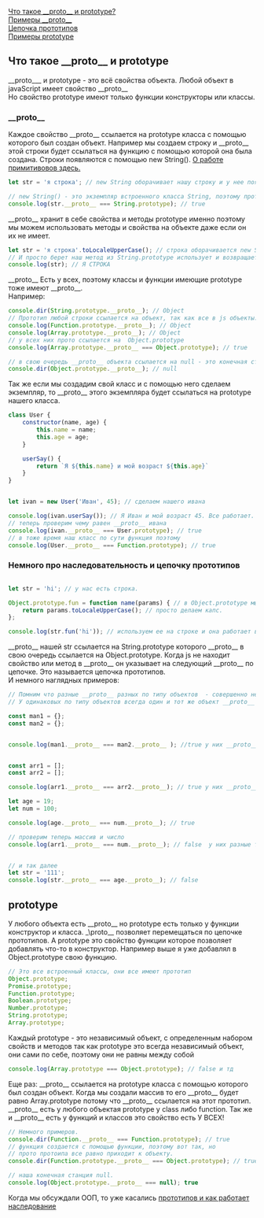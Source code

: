 [Что такое \_\_proto__ и prototype?](#protoAndPrototype)<br>
[Примеры \_\_proto__](#proto)<br>
[Цепочка прототипов](#цепь)<br>
[Примеры prototype](#prototype)<br>

## <a name="protoAndPrototype"> Что такое \_\_proto__ и prototype </a>
\_\_proto___ и prototype - это всё свойства объекта.
Любой объект в javaScript имеет свойство \_\_proto__<br>
Но свойство prototype имеют только функции конструкторы или классы. 
### <a name ="proto"> \_\_proto__ </a>
Каждое свойство \_\_proto__ ссылается на prototype класса с помощью которого был создан объект.
Например мы создаем строку и \_\_proto__ этой строки будет ссылаться на функцию с помощью которой она была создана. Строки появляются с помощью new String().
[О работе примитивовов здесь.](https://github.com/Aquariids/MyJS/blob/main/app/Programming/Basic%20js/OOP%20and%20prototype.md#-%D0%BA%D0%B0%D0%BA-%D1%80%D0%B0%D0%B1%D0%BE%D1%82%D0%B0%D1%8E%D1%82-%D0%BF%D1%80%D0%B8%D0%BC%D0%B8%D1%82%D0%B8%D0%B2%D1%8B-%D0%B2-js-)<br>
```javaScript
let str = 'я строка'; // new String оборачивает нашу строку и у нее появляется __proto__

// new String() - это экземпляр встроенного класса String, поэтому прото экземпляра ровно прототипу своего класса.
console.log(str.__proto__ === String.prototype); // true

```
\_\_proto__ хранит в себе свойства и методы prototype именно поэтому мы можем использовать методы и свойства на объекте даже если он их не имеет.
```javaScript
let str = 'я строка'.toLocaleUpperCase(); // строка оборачивается new String и имеет __proto__ ссылающее нас на главную функцию String.prototype.
// И просто берет наш метод из String.prototype использует и возвращает нам измененную строку.
console.log(str); // Я СТРОКА
```
\_\_proto__ Есть у всех, поэтому классы и функции имеющие prototype тоже имеют \_\_proto__.<br>
Например:<br>
```javaScript
console.dir(String.prototype.__proto__); // Object
// Прототип любой строки ссылается на объект, так как все в js объекты. Это будет касаться любого типа данных.
console.log(Function.prototype.__proto__); // Object
console.log(Array.prototype.__proto__); // Object
// у всех них прото ссылается на  Object.prototype
console.log(Array.prototype.__proto__ === Object.prototype); // true

// в свою очередь __proto__ объекта ссылается на null - это конечная станция.
console.dir(Object.prototype.__proto__); // null
```
Так же если мы создадим свой класс и с помощью него сделаем экземпляр, то \_\_proto__ этого экземпляра будет ссылаться на prototype нашего класса.
```javaScript
class User {
    constructor(name, age) {
        this.name = name;
        this.age = age;
    }

    userSay() {
        return `Я ${this.name} и мой возраст ${this.age}`
    }
}


let ivan = new User('Иван', 45); // сделаем нашего ивана

console.log(ivan.userSay()); // Я Иван и мой возраст 45. Все работает.
// теперь проверим чему равен __proto__ ивана
console.log(ivan.__proto__ === User.prototype); // true
// в тоже время наш класс по сути функция поэтому
console.log(User.__proto__ === Function.prototype); // true
```
### <a name="цепь"> Немного про наследовательность и цепочку прототипов </a>
```javaScript

let str = 'hi'; // у нас есть строка.

Object.prototype.fun = function name(params) { // в Object.prototype мы добавили свою функцию.
    return params.toLocaleUpperCase(); // просто делаем капс.
};

console.log(str.fun('hi')); // используем ее на строке и она работает выдовая нам HI
```
\_\_proto__ нашей str ссылается на String.prototype которого \_\_proto__ в свою очередь ссылается на Object.prototype.
Когда js не находит свойство или метод в \_\_proto__ он указывает на следующий \_\_proto__  по цепочке. Это называется цепочка прототипов.<br>
И немного наглядных примеров:
```javaScript
// Помним что разные __proto__ разных по типу объектов  - совершенно независимые разные объекты.
// У одинаковых по типу объектов всегда один и тот же объект __proto__ ( они равны)

const man1 = {};
const man2 = {};


console.log(man1.__proto__ === man2.__proto__ ); //true у них __proto__ один и тот же, какой то 3 объект


const arr1 = [];
const arr2 = [];

console.log(arr1.__proto__ === arr2.__proto__); // true у них __proto__  так же равны 

let age = 19;
let num = 100;

console.log(age.__proto__ === num.__proto__); // true

// проверим теперь массив и число
console.log(arr1.__proto__ === num.__proto__); // false  у них разные типы объекта


// и так далее
let str = '111';
console.log(str.__proto__ === age.__proto__); // false
```
## <a name="prototype"> prototype </a>
У любого объекта есть \_\_proto__ но prototype есть только у функции конструктор и класса. \_\proto__ позволяет перемещаться по цепочке прототипов. А prototype это свойство функции  которое позволяет добавлять что-то в конструктор. Например выше я уже добавлял в Object.prototype свою функцию.
```javaScript
// Это все встроенный классы, они все имеют прототип
Object.prototype;
Promise.prototype;
Function.prototype;
Boolean.prototype;
Number.prototype;
String.prototype;
Array.prototype;
```
Каждый prototype  - это независимый объект, с определенным  набором свойств и методов
так как prototype это всегда независимый объект, они сами по себе, поэтому они не равны между собой
```javaScript
console.log(Array.prototype === Object.prototype); // false и тд
```
Еще раз:
\_\_proto__ ссылается на prototype класса с помощью которого был создан объект.
Когда мы создали массив то его \_\_proto__ будет равно Array.prototype
потому что \_\_proto__ ссылается на этот прототип.
\_\_proto__ есть у любого объектая
prototype у class либо function. Так же и \_\_proto__ есть у функций и классов это свойство есть У ВСЕХ!
```javaScript
// Немного примеров.
console.dir(Function.__proto__ === Function.prototype); // true
// функция создается с помощью функции, поэтому вот так, но 
// прото протоипа все равно приходит к объекту.
console.dir(Function.prototype.__proto__ === Object.prototype); // true

// наша конечная станция null.
console.log(Object.prototype.__proto__ === null); true
```
Когда мы обсуждали ООП, то уже касались [прототипов и как работает наследование](https://github.com/Aquariids/MyJS/blob/main/app/Programming/Basic%20js/OOP%20and%20prototype.md#-%D0%BF%D1%80%D0%BE%D1%82%D0%BE%D1%82%D0%B8%D0%BF%D0%BD%D0%BE%D0%B5-%D0%BD%D0%B0%D1%81%D0%BB%D0%B5%D0%B4%D0%BE%D0%B2%D0%B0%D0%BD%D0%B8%D0%B5-)<br>
